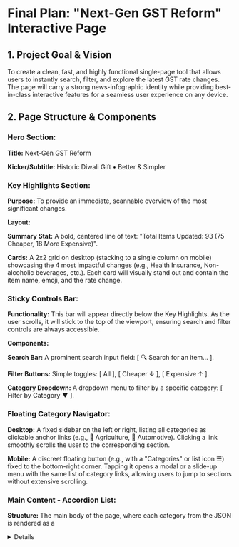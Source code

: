 # Final Plan: "Next-Gen GST Reform" Interactive Page

## 1. Project Goal & Vision

To create a clean, fast, and highly functional single-page tool that allows users to instantly search, filter, and explore the latest GST rate changes. The page will carry a strong news-infographic identity while providing best-in-class interactive features for a seamless user experience on any device.

## 2. Page Structure & Components

### Hero Section:

**Title:** Next-Gen GST Reform

**Kicker/Subtitle:** Historic Diwali Gift • Better & Simpler

### Key Highlights Section:

**Purpose:** To provide an immediate, scannable overview of the most significant changes.

**Layout:**

**Summary Stat:** A bold, centered line of text: "Total Items Updated: 93 (75 Cheaper, 18 More Expensive)".

**Cards:** A 2x2 grid on desktop (stacking to a single column on mobile) showcasing the 4 most impactful changes (e.g., Health Insurance, Non-alcoholic beverages, etc.). Each card will visually stand out and contain the item name, emoji, and the rate change.

### Sticky Controls Bar:

**Functionality:** This bar will appear directly below the Key Highlights. As the user scrolls, it will stick to the top of the viewport, ensuring search and filter controls are always accessible.

**Components:**

**Search Bar:** A prominent search input field: [ 🔍 Search for an item... ].

**Filter Buttons:** Simple toggles: [ All ], [ Cheaper ↓ ], [ Expensive ↑ ].

**Category Dropdown:** A dropdown menu to filter by a specific category: [ Filter by Category ▼ ].

### Floating Category Navigator:

**Desktop:** A fixed sidebar on the left or right, listing all categories as clickable anchor links (e.g., 🚜 Agriculture, 🚗 Automotive). Clicking a link smoothly scrolls the user to the corresponding section.

**Mobile:** A discreet floating button (e.g., with a "Categories" or list icon ☰) fixed to the bottom-right corner. Tapping it opens a modal or a slide-up menu with the same list of category links, allowing users to jump to sections without extensive scrolling.

### Main Content - Accordion List:

**Structure:** The main body of the page, where each category from the JSON is rendered as a <details> accordion. This preserves the clean, collapsible structure from the original sample.

**Default State:** The first accordion (🏠 Daily Essentials or a similar high-interest category) will be open by default. All others will be closed.

**Item Display:** Each item will clearly show the change using text, colors, and arrows:

Item Name: Old Rate% → New Rate% <span class="drop">↓X pp</span> or <span class="hike">↑X pp</span>

### Footer:

**Content:** Minimalist footer with data source attribution: "Source: Government of India (CBIC)".

## Text Wireframes

### Desktop Wireframe (width > 800px)

```
+--------------------------------------------------------------------------------------+
|                                                                                      |
|                               Next-Gen GST Reform                                  |
|                      Historic Diwali Gift • Better & Simpler                         |
|                                                                                      |
|                Total Items Updated: 93 (75 Cheaper, 18 More Expensive)               |
|                                                                                      |
|      +-------------------------+      +-----------------------------------------+    |
|      | 🛡️ Health & Life Ins... |      | 🚗 Petrol/LPG/CNG Cars (≤1200cc)        |    |
|      |    18% → 0%  (↓18 pp)   |      |    28% → 18% (↓10 pp)                   |    |
|      +-------------------------+      +-----------------------------------------+    |
|      +-------------------------+      +-----------------------------------------+    |
|      | ☕ Non-alcoholic bev... |      | 🚜 Tractor Tyres & Parts                |    |
|      |    18% → 40% (↑22 pp)   |      |    18% → 5%  (↓13 pp)                   |    |
|      +-------------------------+      +-----------------------------------------+    |
|                                                                                      |
+======================================================================================+
| [ 🔍 Search for an item...               ]  [ All ] [ Cheaper ↓ ] [ Expensive ↑ ] [Category ▼] |  <- This bar becomes sticky
+======================================================================================+
|                                                                                      |
|  +----------------------+      +---------------------------------------------------+ |
|  | NAVIGATION           |      | ▼ 🏠 Daily Essentials (Accordion OPEN by default) | |
|  |                      |      |   ----------------------------------------------- | |
|  | 🚜 Agriculture       |      |   🧴 Hair Oil, Shampoo...  18% → 5%  (↓13 pp)     | |
|  | 👕 Apparel           |      |   🧈 Butter, Ghee, Cheese  12% → 5%  (↓7 pp)      | |
|  | 🚗 Automotive        |      |   ...                                             | |
|  | 🍔 Food & Bev        |      |                                                   | |
|  | ... (all cats)       |      | ► 💊 Healthcare Relief (Accordion CLOSED)         | |
|  |                      |      |                                                   | |
|  |                      |      | ► 🚜 Farmers & Agriculture (Accordion CLOSED)     | |
|  |                      |      |                                                   | |
|  +----------------------+      | ► ... (and so on for all other categories)        | |
|       ^ This sidebar is        +---------------------------------------------------+ |
|         always visible                                                             |
|                                                                                      |
|                                [ Source: Government of India (CBIC) ]                |
+--------------------------------------------------------------------------------------+
```

### Mobile Wireframe (width < 600px)

```
+------------------------------------------+
|                                          |
|            Next-Gen GST Reform           |
|      Historic Diwali Gift • Better...    |
|                                          |
|    Total Items: 93 (75 Cheaper...)       |
|                                          |
|    +----------------------------------+  |
|    | 🛡️ Health & Life Ins...          |  |
|    |    18% → 0%  (↓18 pp)            |  |
|    +----------------------------------+  |
|    +----------------------------------+  |
|    | 🚗 Petrol/LPG/CNG Cars...        |  |
|    |    28% → 18% (↓10 pp)            |  |
|    +----------------------------------+  |
|    ... (other highlight cards stack)     |
|                                          |
+==========================================+
| [ 🔍 Search for an item...          ]    | <- STICKY
| [ All ] [Cheaper↓] [Expensive↑] [Cat.▼]  | <- STICKY
+==========================================+
|                                          |
| ▼ 🏠 Daily Essentials                    |
|   ------------------------------------   |
|   🧴 Hair Oil, Shampoo... 18%→5% (↓13pp) |
|   🧈 Butter, Ghee...      12%→5% (↓7pp)  |
|                                          |
| ► 💊 Healthcare Relief                   |
|                                          |
| ► 🚜 Farmers & Agriculture               |
|                                          |
| ... (rest of the accordions)             |
|                                          |
|                                          |
|                                      +---+
+--------------------------------------|☰ Cat|
                                       +---+
                                        ^
                                   Floating button,
                                   opens a category list modal
```